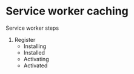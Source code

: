 # Service worker caching

Service worker steps

1. Register
   - Installing
   - Installed
   - Activating
   - Activated
